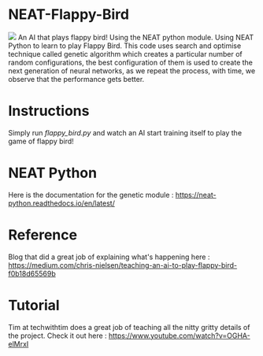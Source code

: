 
# NEAT-Flappy-Bird
<img src=https://raw.githubusercontent.com/Ishan7390/FlappyBirdAI/master/FB.gif>
An AI that plays flappy bird! Using the NEAT python module.
Using NEAT Python to learn to play Flappy Bird. This code uses search and optimise technique called genetic algorithm which creates a particular number of random configurations, the best configuration of them is used to create the next generation of neural networks, as we repeat the process, with time, we observe that the performance gets better.

# Instructions
Simply run *flappy_bird.py* and watch an AI start training itself to play the game of flappy bird!

# NEAT Python
Here is the documentation for the genetic module : https://neat-python.readthedocs.io/en/latest/

# Reference
Blog that did a great job of explaining what's happening here : https://medium.com/chris-nielsen/teaching-an-ai-to-play-flappy-bird-f0b18d65569b

# Tutorial
Tim at techwithtim does a great job of teaching all the nitty gritty details of the project. Check it out here : https://www.youtube.com/watch?v=OGHA-elMrxI
